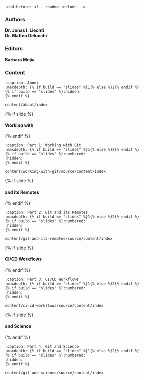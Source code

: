 ```{include} ../README.md
:end-before: <!-- readme-include -->
```

### Authors

**Dr. Jonas I. Liechti**  
**Dr. Matteo Delucchi**  


### Editors

**Barbara Mejia**

### Content

```{toctree}
:caption: About
:maxdepth: {% if build == "slides" %}1{% else %}2{% endif %}
{% if build == "slides" %}:hidden:
{% endif %}

content/about/index
```

{% if slide %}
#### Working with <i class="fab fa-git"></i>
{% endif %}
```{toctree}
:caption: Part 1: Working with Git
:maxdepth: {% if build == "slides" %}1{% else %}2{% endif %}
{% if build == "slides" %}:numbered:
:hidden:
{% endif %}

content/working-with-git/source/content/index
```

{% if slide %}
#### <i class="fab fa-git"></i> and its Remotes
{% endif %}
```{toctree}
:caption: Part 2: Git and its Remotes
:maxdepth: {% if build == "slides" %}1{% else %}2{% endif %}
{% if build == "slides" %}:numbered:
:hidden:
{% endif %}

content/git-and-its-remotes/source/content/index
```

{% if slide %}
#### CI/CD Workflows
{% endif %}
```{toctree}
:caption: Part 3: CI/CD Workflows
:maxdepth: {% if build == "slides" %}1{% else %}2{% endif %}
{% if build == "slides" %}:numbered:
:hidden:
{% endif %}

content/ci-cd-workflows/source/content/index
```

{% if slide %}
#### <i class="fab fa-git"></i> and Science
{% endif %}
```{toctree}
:caption: Part 4: Git and Science
:maxdepth: {% if build == "slides" %}1{% else %}2{% endif %}
{% if build == "slides" %}:numbered:
:hidden:
{% endif %}

content/git-and-science/source/content/index
```
